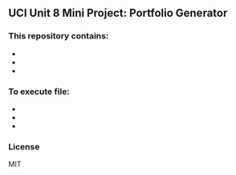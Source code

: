## UCI Unit 8 Mini Project: Portfolio Generator 

### This repository contains: 
-
-
-

### To execute file:
-
-
-

### License
MIT

